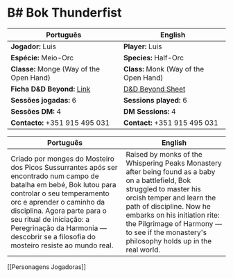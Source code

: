 # B# Bok Thunderfist

| Português | English |
|-----------|---------|
| **Jogador:** Luis | **Player:** Luis |
| **Espécie:** Meio-Orc | **Species:** Half-Orc |
| **Classe:** Monge (Way of the Open Hand) | **Class:** Monk (Way of the Open Hand) |
| **Ficha D&D Beyond:** [Link](https://www.dndbeyond.com/characters/138745784) | [D&D Beyond Sheet](https://www.dndbeyond.com/characters/138745784) |
| **Sessões jogadas:** 6 | **Sessions played:** 6 |
| **Sessões DM:** 4 | **DM Sessions:** 4 |
| **Contacto:** +351 915 495 031 | **Contact:** +351 915 495 031 |

| Português | English |
|-----------|---------|
| Criado por monges do Mosteiro dos Picos Sussurrantes após ser encontrado num campo de batalha em bebé, Bok lutou para controlar o seu temperamento orc e aprender o caminho da disciplina. Agora parte para o seu ritual de iniciação: a Peregrinação da Harmonia — descobrir se a filosofia do mosteiro resiste ao mundo real. | Raised by monks of the Whispering Peaks Monastery after being found as a baby on a battlefield, Bok struggled to master his orcish temper and learn the path of discipline. Now he embarks on his initiation rite: the Pilgrimage of Harmony — to see if the monastery's philosophy holds up in the real world. |

[[Personagens Jogadoras]]
